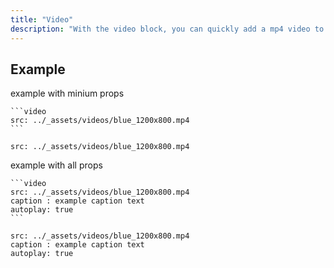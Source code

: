 ```yaml
---
title: "Video"
description: "With the video block, you can quickly add a mp4 video to your documentation. For example to show and explain animations or videos."
---
```


##  Example
example with minium props
````
```video
src: ../_assets/videos/blue_1200x800.mp4
```
````

```video
src: ../_assets/videos/blue_1200x800.mp4
```

example with all props
````
```video
src: ../_assets/videos/blue_1200x800.mp4
caption : example caption text
autoplay: true
```
````

```video
src: ../_assets/videos/blue_1200x800.mp4
caption : example caption text
autoplay: true
```
